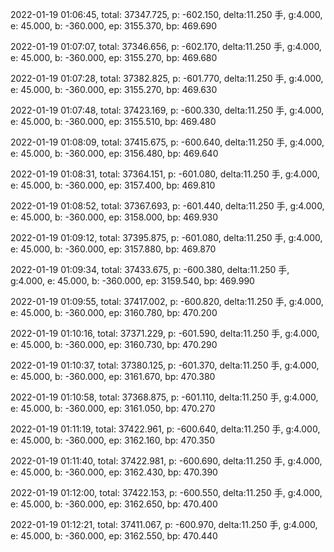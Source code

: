 2022-01-19 01:06:45, total: 37347.725, p: -602.150, delta:11.250 手, g:4.000, e: 45.000, b: -360.000, ep: 3155.370, bp: 469.690

2022-01-19 01:07:07, total: 37346.656, p: -602.170, delta:11.250 手, g:4.000, e: 45.000, b: -360.000, ep: 3155.270, bp: 469.680

2022-01-19 01:07:28, total: 37382.825, p: -601.770, delta:11.250 手, g:4.000, e: 45.000, b: -360.000, ep: 3155.270, bp: 469.630

2022-01-19 01:07:48, total: 37423.169, p: -600.330, delta:11.250 手, g:4.000, e: 45.000, b: -360.000, ep: 3155.510, bp: 469.480

2022-01-19 01:08:09, total: 37415.675, p: -600.640, delta:11.250 手, g:4.000, e: 45.000, b: -360.000, ep: 3156.480, bp: 469.640

2022-01-19 01:08:31, total: 37364.151, p: -601.080, delta:11.250 手, g:4.000, e: 45.000, b: -360.000, ep: 3157.400, bp: 469.810

2022-01-19 01:08:52, total: 37367.693, p: -601.440, delta:11.250 手, g:4.000, e: 45.000, b: -360.000, ep: 3158.000, bp: 469.930

2022-01-19 01:09:12, total: 37395.875, p: -601.080, delta:11.250 手, g:4.000, e: 45.000, b: -360.000, ep: 3157.880, bp: 469.870

2022-01-19 01:09:34, total: 37433.675, p: -600.380, delta:11.250 手, g:4.000, e: 45.000, b: -360.000, ep: 3159.540, bp: 469.990

2022-01-19 01:09:55, total: 37417.002, p: -600.820, delta:11.250 手, g:4.000, e: 45.000, b: -360.000, ep: 3160.780, bp: 470.200

2022-01-19 01:10:16, total: 37371.229, p: -601.590, delta:11.250 手, g:4.000, e: 45.000, b: -360.000, ep: 3160.730, bp: 470.290

2022-01-19 01:10:37, total: 37380.125, p: -601.370, delta:11.250 手, g:4.000, e: 45.000, b: -360.000, ep: 3161.670, bp: 470.380

2022-01-19 01:10:58, total: 37368.875, p: -601.110, delta:11.250 手, g:4.000, e: 45.000, b: -360.000, ep: 3161.050, bp: 470.270

2022-01-19 01:11:19, total: 37422.961, p: -600.640, delta:11.250 手, g:4.000, e: 45.000, b: -360.000, ep: 3162.160, bp: 470.350

2022-01-19 01:11:40, total: 37422.981, p: -600.690, delta:11.250 手, g:4.000, e: 45.000, b: -360.000, ep: 3162.430, bp: 470.390

2022-01-19 01:12:00, total: 37422.153, p: -600.550, delta:11.250 手, g:4.000, e: 45.000, b: -360.000, ep: 3162.650, bp: 470.400

2022-01-19 01:12:21, total: 37411.067, p: -600.970, delta:11.250 手, g:4.000, e: 45.000, b: -360.000, ep: 3162.550, bp: 470.440